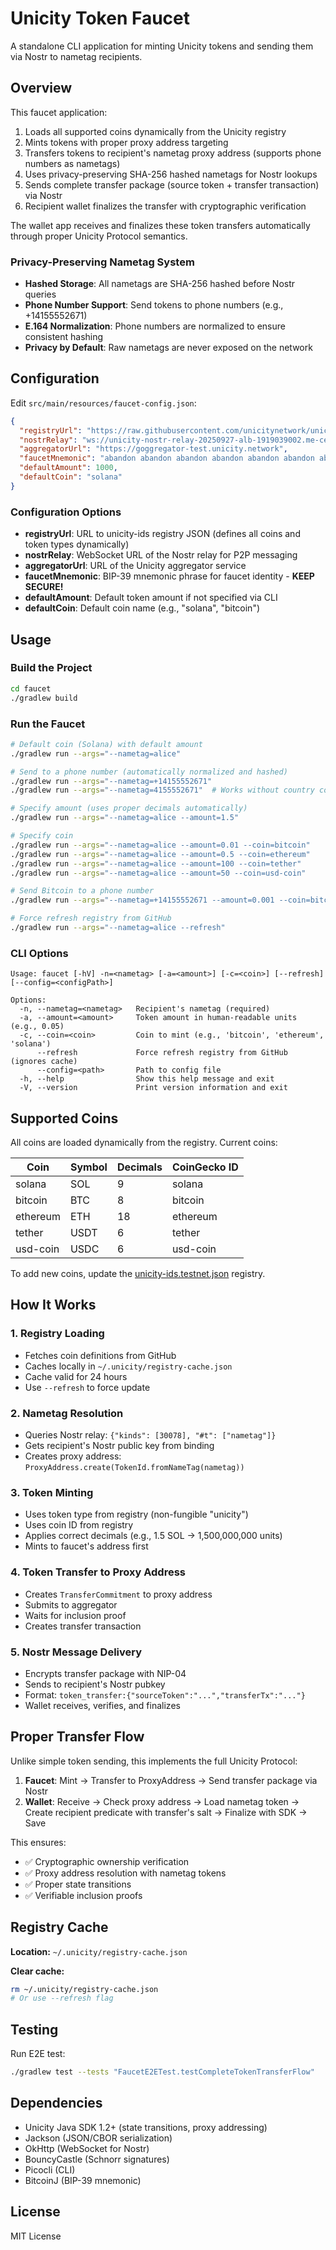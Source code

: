 # Unicity Token Faucet

A standalone CLI application for minting Unicity tokens and sending them via Nostr to nametag recipients.

## Overview

This faucet application:
1. Loads all supported coins dynamically from the Unicity registry
2. Mints tokens with proper proxy address targeting
3. Transfers tokens to recipient's nametag proxy address (supports phone numbers as nametags)
4. Uses privacy-preserving SHA-256 hashed nametags for Nostr lookups
5. Sends complete transfer package (source token + transfer transaction) via Nostr
6. Recipient wallet finalizes the transfer with cryptographic verification

The wallet app receives and finalizes these token transfers automatically through proper Unicity Protocol semantics.

### Privacy-Preserving Nametag System
- **Hashed Storage**: All nametags are SHA-256 hashed before Nostr queries
- **Phone Number Support**: Send tokens to phone numbers (e.g., +14155552671)
- **E.164 Normalization**: Phone numbers are normalized to ensure consistent hashing
- **Privacy by Default**: Raw nametags are never exposed on the network

## Configuration

Edit `src/main/resources/faucet-config.json`:

```json
{
  "registryUrl": "https://raw.githubusercontent.com/unicitynetwork/unicity-ids/refs/heads/main/unicity-ids.testnet.json",
  "nostrRelay": "ws://unicity-nostr-relay-20250927-alb-1919039002.me-central-1.elb.amazonaws.com:8080",
  "aggregatorUrl": "https://goggregator-test.unicity.network",
  "faucetMnemonic": "abandon abandon abandon abandon abandon abandon abandon abandon abandon abandon abandon about",
  "defaultAmount": 1000,
  "defaultCoin": "solana"
}
```

### Configuration Options

- **registryUrl**: URL to unicity-ids registry JSON (defines all coins and token types dynamically)
- **nostrRelay**: WebSocket URL of the Nostr relay for P2P messaging
- **aggregatorUrl**: URL of the Unicity aggregator service
- **faucetMnemonic**: BIP-39 mnemonic phrase for faucet identity - **KEEP SECURE!**
- **defaultAmount**: Default token amount if not specified via CLI
- **defaultCoin**: Default coin name (e.g., "solana", "bitcoin")

## Usage

### Build the Project

```bash
cd faucet
./gradlew build
```

### Run the Faucet

```bash
# Default coin (Solana) with default amount
./gradlew run --args="--nametag=alice"

# Send to a phone number (automatically normalized and hashed)
./gradlew run --args="--nametag=+14155552671"
./gradlew run --args="--nametag=4155552671"  # Works without country code

# Specify amount (uses proper decimals automatically)
./gradlew run --args="--nametag=alice --amount=1.5"

# Specify coin
./gradlew run --args="--nametag=alice --amount=0.01 --coin=bitcoin"
./gradlew run --args="--nametag=alice --amount=0.5 --coin=ethereum"
./gradlew run --args="--nametag=alice --amount=100 --coin=tether"
./gradlew run --args="--nametag=alice --amount=50 --coin=usd-coin"

# Send Bitcoin to a phone number
./gradlew run --args="--nametag=+14155552671 --amount=0.001 --coin=bitcoin"

# Force refresh registry from GitHub
./gradlew run --args="--nametag=alice --refresh"
```

### CLI Options

```
Usage: faucet [-hV] -n=<nametag> [-a=<amount>] [-c=<coin>] [--refresh] [--config=<configPath>]

Options:
  -n, --nametag=<nametag>   Recipient's nametag (required)
  -a, --amount=<amount>     Token amount in human-readable units (e.g., 0.05)
  -c, --coin=<coin>         Coin to mint (e.g., 'bitcoin', 'ethereum', 'solana')
      --refresh             Force refresh registry from GitHub (ignores cache)
      --config=<path>       Path to config file
  -h, --help                Show this help message and exit
  -V, --version             Print version information and exit
```

## Supported Coins

All coins are loaded dynamically from the registry. Current coins:

| Coin | Symbol | Decimals | CoinGecko ID |
|------|--------|----------|--------------|
| solana | SOL | 9 | solana |
| bitcoin | BTC | 8 | bitcoin |
| ethereum | ETH | 18 | ethereum |
| tether | USDT | 6 | tether |
| usd-coin | USDC | 6 | usd-coin |

To add new coins, update the [unicity-ids.testnet.json](https://github.com/unicitynetwork/unicity-ids/blob/main/unicity-ids.testnet.json) registry.

## How It Works

### 1. Registry Loading
- Fetches coin definitions from GitHub
- Caches locally in `~/.unicity/registry-cache.json`
- Cache valid for 24 hours
- Use `--refresh` to force update

### 2. Nametag Resolution
- Queries Nostr relay: `{"kinds": [30078], "#t": ["nametag"]}`
- Gets recipient's Nostr public key from binding
- Creates proxy address: `ProxyAddress.create(TokenId.fromNameTag(nametag))`

### 3. Token Minting
- Uses token type from registry (non-fungible "unicity")
- Uses coin ID from registry
- Applies correct decimals (e.g., 1.5 SOL → 1,500,000,000 units)
- Mints to faucet's address first

### 4. Token Transfer to Proxy Address
- Creates `TransferCommitment` to proxy address
- Submits to aggregator
- Waits for inclusion proof
- Creates transfer transaction

### 5. Nostr Message Delivery
- Encrypts transfer package with NIP-04
- Sends to recipient's Nostr pubkey
- Format: `token_transfer:{"sourceToken":"...","transferTx":"..."}`
- Wallet receives, verifies, and finalizes

## Proper Transfer Flow

Unlike simple token sending, this implements the full Unicity Protocol:

1. **Faucet**: Mint → Transfer to ProxyAddress → Send transfer package via Nostr
2. **Wallet**: Receive → Check proxy address → Load nametag token → Create recipient predicate with transfer's salt → Finalize with SDK → Save

This ensures:
- ✅ Cryptographic ownership verification
- ✅ Proxy address resolution with nametag tokens
- ✅ Proper state transitions
- ✅ Verifiable inclusion proofs

## Registry Cache

**Location:** `~/.unicity/registry-cache.json`

**Clear cache:**
```bash
rm ~/.unicity/registry-cache.json
# Or use --refresh flag
```

## Testing

Run E2E test:
```bash
./gradlew test --tests "FaucetE2ETest.testCompleteTokenTransferFlow"
```

## Dependencies

- Unicity Java SDK 1.2+ (state transitions, proxy addressing)
- Jackson (JSON/CBOR serialization)
- OkHttp (WebSocket for Nostr)
- BouncyCastle (Schnorr signatures)
- Picocli (CLI)
- BitcoinJ (BIP-39 mnemonic)

## License

MIT License
